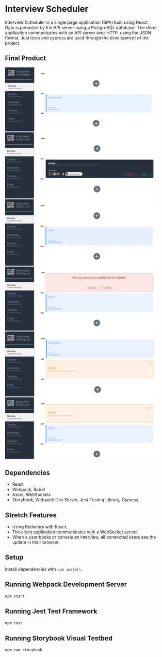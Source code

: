# Interview Scheduler

Interview Scheduler is a single page application (SPA) built using React.
Data is persisted by the API server using a PostgreSQL database.
The client application communicates with an API server over HTTP, using the JSON format.
Jest tests and cypress are used through the development of the project.

## Final Product
!["Screenshot of an appointment form with happy Archie Cohen who passed so many tests during development process :)"](https://github.com/code-driving/scheduler-/blob/master/docs/initial.png?raw=true)
!["Screenshot of editing the appointment"](https://github.com/code-driving/scheduler-/blob/master/docs/edit.png?raw=true)
!["Screenshot of a form after editing name"](https://github.com/code-driving/scheduler-/blob/master/docs/after_edit.png?raw=true)
!["Screenshot of a confirmation to delete the appointment"](https://github.com/code-driving/scheduler-/blob/master/docs/confirm_cancel.png?raw=true)
!["Screenshot of an error while saving the appointment"](https://github.com/code-driving/scheduler-/blob/master/docs/error_save.png?raw=true)
!["Screenshot of an error while deleting the appointment"](https://github.com/code-driving/scheduler-/blob/master/docs/error_cancel.png?raw=true)

## Dependencies

- React
- Webpack, Babel
- Axios, WebSockets
- Storybook, Webpack Dev Server, Jest Testing Library, Cypress.

## Stretch Features

- Using Reducers with React.
- The client application communicates with a WebSocket server.
- When a user books or cancels an interview, all connected users see the update in their browser.

## Setup

Install dependencies with `npm install`.

## Running Webpack Development Server

```sh
npm start
```

## Running Jest Test Framework

```sh
npm test
```

## Running Storybook Visual Testbed

```sh
npm run storybook
```
